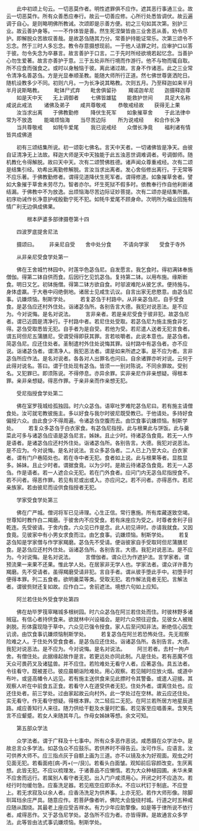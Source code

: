 <!-- { "loadSidebar": true } -->
　　此中初颂上句云。一切恶莫作者。明性遮罪俱不应作。遮其恶行事通三业。故云一切恶莫作。所有众善悉应奉行。故云一切善应修。心所行处悉皆调伏。故云遍调于自心。是则略明佛所教诫。次颂即是示善方便。初之三句如其次第。别护三业。故云善护身等。一一不作体皆是善。然生死涅槃皆由三业舍恶从善。劝令尽护。即解脱众苦故叹善哉。是故苾刍随其力分。常善护持能证常乐。次第三颂令不忘念。然于三时人多忘念。教令存意摄想现前。一于他人诘罪之时。应审护口以答于彼。勿令失念为卒暴言。故言善护于口言。二于先时所经欲境若起忆念。当善护心勿生爱著。故言亦善护于意。三于五处非所行境而作游行。他不与物而辄自取。所不应食而强食之。或时以身触恼于彼。离此诸过故。言身不作诸恶。此之三业常令清净名善苾刍。方是光显奉顺圣教。能随大师所行正道。然七佛世尊褒洒陀日。随机设教多少不同。初则六月。一为长净说其略教。次则五月。乃至释迦如来半月半月说斯略教。
　　毗钵尸式弃　　毗舍俱留孙
　　羯诺迦牟尼　　迦摄释迦尊
　　如是天中天　　无上调御者
　　七佛皆雄猛　　能救护世间
　　具足大名称　　咸说此戒法
　　诸佛及弟子　　咸共尊敬戒
　　恭敬戒经故　　获得无上果
　　汝当求出离　　于佛教勤修
　　降伏生死军　　如象摧草舍
　　于此法律中　　常为不放逸
　　能竭烦恼海　　当尽苦边际
　　所为说戒经　　和合作长净
　　当共尊敬戒　　如牦牛爱尾
　　我已说戒经　　众僧长净竟
　　福利诸有情　　皆共成佛道

　　初有三颂结集所说。初一颂彰七佛名。言天中天者。一切诸佛皆是净天。由彼自证清净无上法故。释迦大师是天中天独能于此五浊恶世调难调者。号调御师。随机教化令得解脱。故曰天中天。次有二颂赞佛胜德。诸声闻众尊重戒经。次有二颂是结集引经。劝希出离勤修解脱。言汝当求出离者。发心舍俗修出离行。于无常等不应乐著。于佛教勤修者。谓得见道降伏生死军者。谓得修道。如象摧草舍者。譬如大象摧于草舍未劳尽力。智者亦尔。坏生死狱不假多时。依教奉行作自他利断诸结漏。于佛教中不为放逸。出烦恼海尽苦边际证妙菩提。次有二颂亦是结集所置。初序劝诫作长净意护戒殷勤宁死不犯。如牦牛爱尾不顾身命。次明所为福业回施有情广利无边俱成佛果。

　　　　根本萨婆多部律摄卷第十四


　　四波罗底提舍尼法

　　摄颂曰。
　　非亲尼自受　　舍中处分食
　　不请向学家　　受食于寺外


　　从非亲尼受食学处第一

　　佛在王舍城竹林园中。时莲华色苾刍尼。自发愿言。我乞食时。得初满钵奉施僧伽。得第二钵自供而食。后因行乞见饥苾刍。复持第二钵。以用布施。缘斯断食。明日又乞。初钵施僧。得第二钵方欲自食。时邬波难陀从彼乞求。便持施与。身体虚羸。于大巷中闷绝倒地。诸居士见咸生讥议。自言出家无悲愍意。由苾刍尼事。讥嫌烦恼。制斯学处。
　　若复苾刍于村路中。从非亲苾刍尼。自手受食食。是苾刍应还村外住处。诣诸苾刍所。各别告言大德。我犯对说恶法。是不应为。今对说悔。是名对说法。
　　言非亲者。若是亲尼受食于彼非犯。故苾刍尼者。谓已近圆是清净行。于村路中者。若尼住处受取。若苾刍尼为施主施食非乞得。苾刍受取悉皆无犯。自手者为是自受。若他为受。若尼遣人送者无犯言食者。谓五珂但尼五蒲膳尼。受谓受得即获其罪。言若啖嚼者。此说本意也。是苾刍者。简苾刍尼。应还住处者。圣制遣村外住处说悔其罪。设村路中有苾刍者。亦不应说。诣诸苾刍者。谓清净人。我犯恶法者。谓是如来所遮之事。是不应为者。言非苾刍所应作法。是名对说者。各各对人出罪名也问曰。自余诸罪亦听对说。云何于此得对说名。答曰。谓于住处现有苾刍。皆须一一别对陈说。不同余罪故。受别名。又犯罪已。即须陈说。不得停息。亦异余罪。实非亲尼作非亲想疑。得根本罪。亲非亲想疑。得恶作罪。于亲非亲而作亲想无犯。

　　受尼指授食学处第二

　　佛在室罗筏城给孤独园。时六众苾刍。语窣吐罗难陀苾刍尼曰。若有施主请僧食处。汝可就宅教彼施主。多以好食与我尔时彼尼既受教已。于他请处。多持好食偏授六众。由此食少不得周遍。令诸苾刍空腹而去。由饮食事讥嫌烦恼。制斯学处。
　　若复众多苾刍于白衣家食。有苾刍尼指授。此与根果此与饼饭。此与羹菜此可多与诸苾刍应语是苾刍尼言。姊妹。且止少时。待诸苾刍食竟。若无一人作是语者。是诸苾刍应还村外住处。诣诸苾刍所。各别告言。大德。我犯对说恶法。是不应为。今对说悔。是名对说法。言众多苾刍者。二人已上乃至大众。白衣家者。谓有门户巷陌处也。若在寺中者无犯。食者如上说。此与根果等者。显胜显多。姊妹。且止少时者。谓据食竟。以为少时。是故云待诸苾刍食竟。若无一人苾刍。作是语者。若一人遮合众无犯。若在门外食者。应问门内无苾刍尼指授食不。若不问者。得恶作罪。若见有尼或出或入。亦应问之。若不问者。亦得恶作。若尼亲族家。若由彼尼而设供食指授者无犯。

　　学家受食学处第三

　　佛在广严城。僧诃将军已见谛理。心生正信。常行惠施。所有库藏遂致空竭。世尊知时教作白二羯磨。于彼舍内不应受食。若有床座应为受之。时尊者舍利子目乾连。先受彼请。于舍内食。六众见已作是念。此人初见谛时。亦请我就食。又因食竟。见彼家中有小男女求食而泣。由乞食事。讥嫌烦恼。制斯学处。
　　若复苾刍知是学家僧与作学家羯磨。苾刍先不受请。便诣彼家自手受取珂但尼蒲膳尼食。是苾刍应还村外住处。诣诸苾刍所。各别告言。大德。我犯对说恶法。是不应为。今对说悔。是名对说法。
　　言僧伽者。谓众已为作遮护法。言学家者。谓预流果一来果不还果。惟此学人处。在居家非无学人也。学家法者。谓众详许善为羯磨。先不受请者。虽得羯磨受请非犯。言自手者。谓从彼手堕此手中。初堕手时便得本罪。列二五食者。欲明羹菜等类。受取无犯。若作解法竟者无犯。言解法者。谓彼赀财还复如故。应作白二。舍前遮法。境想六句如上应知。

　　阿兰若住处外受食学处第四

　　佛在劫毕罗筏窣睹城多根树园。时六众苾刍在阿兰若住处而住。时彼林野多诸贼寇。有信心者持供食来。欲就林中兴设福会。是时六众预往迎食。见彼女人被贼剥脱。形体露现隐于草中。六众见已强令授食。家人后至问知非法。断绝信心因生讥谤。由饮食事讥嫌烦恼制斯学处。
　　若复苾刍在阿兰若恐怖处住。先无观察险难之人。于住处外受食食者。是苾刍应还住处。诣诸苾刍所。各别告言。大德。我犯对说恶法。是不应为。今对说悔。是名对说法。
　　阿兰若者。去村一拘卢舍。有僧住处。此据缘起故作是言。若更远处亦同此制。凡是住处。若有恶魔不信天众可畏药叉及诸猛兽。并不应住。若险难处无看守人者。应著苾刍。具五法者。令往看守。既被差已。彼应晨朝诣险难处。用心观察。若见贼时应放火烟。或道中布叶。或竖高幡令人远见。若有施主送供食来见此摽时令其警备。或遣人迎接。其观察人听在中前食五正食。若看守人在道受供者无犯。住处外者。谓离住处也。应还住处者。前三学处。过由家起故云向村外。此一学处过在空林。故云应还住处。实无看守。作无看守想疑。得根本罪。次二轻后二无犯。在阿兰若所居方地星辰道路。咸应善知行人来往。随力供给干麨及水量时贮畜。若见客至应唱善来。含笑先言不应颦蹙。若女人来随其年几。作母女姊妹等想。余文可知。

　　第五部众学法

　　众学法者。谓于广释及十七事中。所有众多恶作恶说。咸悉摄在众学法中。是故总言众多学法。如苾刍众不应鼓乐。若供养时不得告云。汝可作乐。应语言。汝可供养大师不。应三指点灰于自额上画为三道。亦不以镜及水为好观面。观虫之时见面无犯。若看面疮[病-丙+(一/艮)]。若看头白面皱。观知前后容颜改变。生厌离想。此皆无犯。不应以梳理发。于诸善品不应懒惰。若为大众种植园圃。未华未果不应舍而远行。若属别人看守者无犯。出入门户咸须用心。开闭之时不应造次。若经行时勿缓勿急。应畜洗足器。若见瓶空应即添水。不应以杙钉于制底。不应登上。若无求寂及以余人者。应香汤洗足为供养事。上亦无犯。若作大师形像。除脚玔耳珰余庄严具。随意应作。若菩萨像者听。佛陀大会旋绕村城。行道之时五种咸应随从围绕。其最老上座应受吉祥水。有力少年应助擎像。如是等于律所说不依行者。咸得恶作。又于苾刍尼学处。苾刍所不应为者。亦皆得罪。是故通言众多学法。此等皆由法式事讥嫌烦恼。制斯学处。
